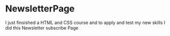 # NewsletterPage
 I just finsished a HTML and CSS course and to apply and test my new skills I did this Newsletter subscribe Page
